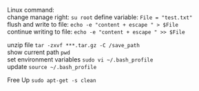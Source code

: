 Linux command:  
    change manage right: `su root`
    define variable: `File = "test.txt"`  
    flush and write to file: `echo -e "content + escape " > $File`   
    continue writing to file: `echo -e "content + escape " >> $File`  


unzip file
`tar -zxvf ***.tar.gz -C /save_path`  
show current path
`pwd`  
set environment variables
`sudo vi ~/.bash_profile`  
update 
`source ~/.bash_profile `  

Free Up
`sudo apt-get -s clean`  